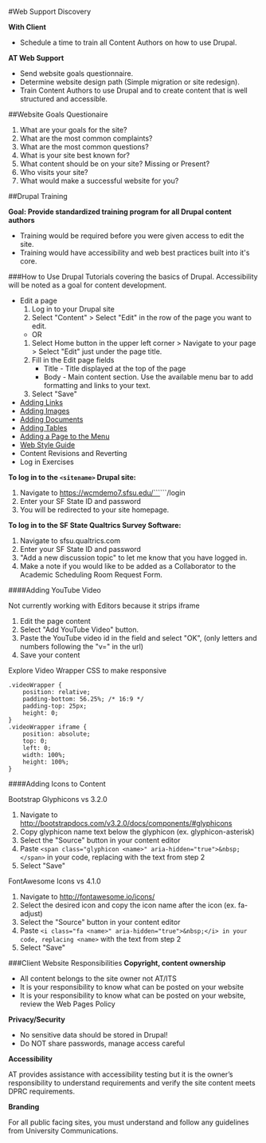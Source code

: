 #Web Support Discovery

**With Client**
* Schedule a time to train all Content Authors on how to use Drupal.

**AT Web Support**
* Send website goals questionnaire.
* Determine website design path (Simple migration or site redesign).
* Train Content Authors to use Drupal and to create content that is well structured and accessible.

##Website Goals Questionaire
1. What are your goals for the site?
2. What are the most common complaints?
3. What are the most common questions?
4. What is your site best known for?
5. What content should be on your site?  Missing or Present?
6. Who visits your site?
7. What would make a successful website for you?
    
##Drupal Training

**Goal: Provide standardized training program for all Drupal content authors**

* Training would be required before you were given access to edit the site.
* Training would have accessibility and web best practices built into it's core.

###How to Use Drupal
Tutorials covering the basics of Drupal.  Accessibility will be noted as a goal for content development.

* Edit a page
    1. Log in to your Drupal site
    2. Select "Content" > Select "Edit" in the row of the page you want to edit.
    * OR 
    1. Select Home button in the upper left corner > Navigate to your page > Select "Edit" just under the page title.
    2. Fill in the Edit page fields
        * Title - Title displayed at the top of the page
        * Body - Main content section.  Use the available menu bar to add formatting and links to your text.
    3. Select "Save"
* [Adding Links](http://drupal.sfsu.edu/links-and-anchors)
* [Adding Images](http://drupal.sfsu.edu/images-instructions)
* [Adding Documents](http://drupal.sfsu.edu/attach-document)
* [Adding Tables](http://drupal.sfsu.edu/tables)
* [Adding a Page to the Menu](http://drupal.sfsu.edu/menus)
* [Web Style Guide](https://wcmdemo7.sfsu.edu/academic/web)
* Content Revisions and Reverting
* Log in Exercises

**To log in to the ```<sitename>``` Drupal site:**

1. Navigate to https://wcmdemo7.sfsu.edu/```<sitename>```/login
2. Enter your SF State ID and password
3. You will be redirected to your site homepage.

**To log in to the SF State Qualtrics Survey Software:**

1. Navigate to sfsu.qualtrics.com
2. Enter your SF State ID and password
3. "Add a new discussion topic" to let me know that you have logged in.
4. Make a note if you would like to be added as a Collaborator to the Academic Scheduling Room Request Form.

####Adding YouTube Video

Not currently working with Editors because it strips iframe

1. Edit the page content
2. Select "Add YouTube Video" button.
3. Paste the YouTube video id in the field and select "OK", (only letters and numbers following the "v=" in the url)
4. Save your content

Explore Video Wrapper CSS to make responsive
```
.videoWrapper {
	position: relative;
	padding-bottom: 56.25%; /* 16:9 */
	padding-top: 25px;
	height: 0;
}
.videoWrapper iframe {
	position: absolute;
	top: 0;
	left: 0;
	width: 100%;
	height: 100%;
}
```

####Adding Icons to Content

Bootstrap Glyphicons vs 3.2.0

1. Navigate to http://bootstrapdocs.com/v3.2.0/docs/components/#glyphicons
2. Copy glyphicon name text below the glyphicon (ex. glyphicon-asterisk)
3. Select the "Source" button in your content editor
4. Paste ```<span class="glyphicon <name>" aria-hidden="true">&nbsp;</span>``` in your code, replacing <name> with the text from step 2
5. Select "Save"

FontAwesome Icons vs 4.1.0

1. Navigate to http://fontawesome.io/icons/
2. Select the desired icon and copy the icon name after the icon (ex. fa-adjust)
3. Select the "Source" button in your content editor
4. Paste ```<i class="fa <name>" aria-hidden="true">&nbsp;</i> in your code, replacing <name>``` with the text from step 2
5. Select "Save"


###Client Website Responsibilities
**Copyright, content ownership**
* All content belongs to the site owner not AT/ITS
* It is your responsibility to know what can be posted on your website
* It is your responsibility to know what can be posted on your website, review the Web Pages Policy

**Privacy/Security**
* No sensitive data should be stored in Drupal!
* Do NOT share passwords, manage access careful

**Accessibility**

AT provides assistance with accessibility testing but it is the owner’s responsibility to understand requirements and verify the site content meets DPRC requirements.

**Branding**

For all public facing sites, you must understand and follow any guidelines from University Communications.

